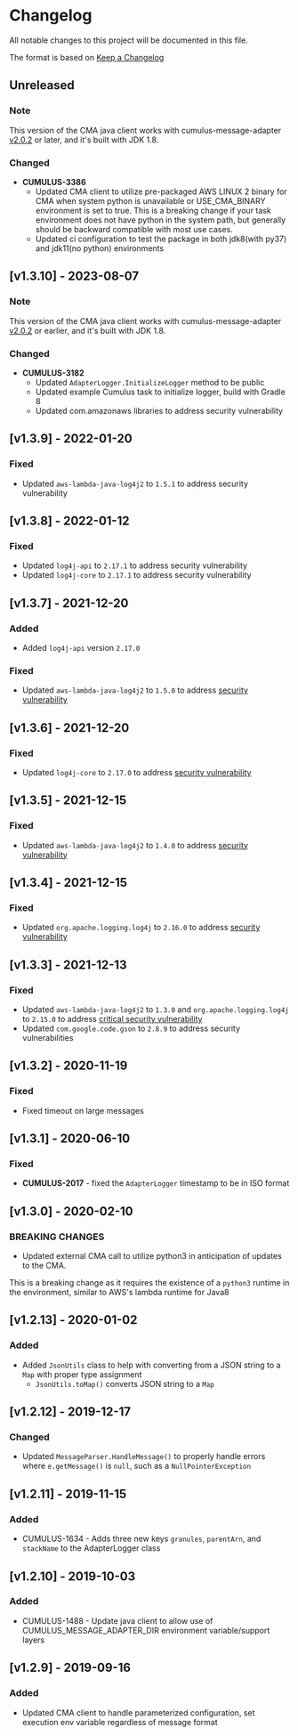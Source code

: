 # Changelog

All notable changes to this project will be documented in this file.

The format is based on [Keep a Changelog](http://keepachangelog.com/en/1.0.0/)

## Unreleased

### Note

This version of the CMA java client works with cumulus-message-adapter
[v2.0.2](https://github.com/nasa/cumulus-message-adapter/releases/tag/v2.0.2) or later,
and it's built with JDK 1.8.

### Changed

- **CUMULUS-3386**
  - Updated CMA client to utilize pre-packaged AWS LINUX 2 binary for CMA when system python is unavailable or
  USE_CMA_BINARY environment is set to true. This is a breaking change if your task environment does not have
  python in the system path, but generally should be backward compatible with most use cases.
  - Updated ci configuration to test the package in both jdk8(with py37) and jdk11(no python) environments

## [v1.3.10] - 2023-08-07

### Note

This version of the CMA java client works with cumulus-message-adapter
[v2.0.2](https://github.com/nasa/cumulus-message-adapter/releases/tag/v2.0.2) or earlier,
and it's built with JDK 1.8.

### Changed

- **CUMULUS-3182**
  - Updated `AdapterLogger.InitializeLogger` method to be public
  - Updated example Cumulus task to initialize logger, build with Gradle 8
  - Updated com.amazonaws libraries to address security vulnerability

## [v1.3.9] - 2022-01-20

### Fixed

- Updated `aws-lambda-java-log4j2` to `1.5.1` to address security vulnerability

## [v1.3.8] - 2022-01-12

### Fixed

- Updated `log4j-api` to `2.17.1` to address security vulnerability
- Updated `log4j-core` to `2.17.1` to address security vulnerability

## [v1.3.7] - 2021-12-20

### Added

- Added `log4j-api` version `2.17.0`

### Fixed

- Updated `aws-lambda-java-log4j2` to `1.5.0` to address [security vulnerability](https://nvd.nist.gov/vuln/detail/CVE-2021-45105)

## [v1.3.6] - 2021-12-20

### Fixed

- Updated `log4j-core` to `2.17.0` to address [security vulnerability](https://nvd.nist.gov/vuln/detail/CVE-2021-45105)

## [v1.3.5] - 2021-12-15

### Fixed

- Updated `aws-lambda-java-log4j2` to `1.4.0` to address [security vulnerability](https://github.com/advisories/GHSA-jfh8-c2jp-5v3q)

## [v1.3.4] - 2021-12-15

### Fixed

- Updated `org.apache.logging.log4j` to `2.16.0` to address [security vulnerability](https://github.com/advisories/GHSA-jfh8-c2jp-5v3q)

## [v1.3.3] - 2021-12-13

### Fixed

- Updated `aws-lambda-java-log4j2` to `1.3.0` and `org.apache.logging.log4j` to `2.15.0` to address [critical security vulnerability](https://cve.mitre.org/cgi-bin/cvename.cgi?name=CVE-2021-44228)
- Updated `com.google.code.gson` to `2.8.9` to address security vulnerabilities

## [v1.3.2] - 2020-11-19

### Fixed

- Fixed timeout on large messages

## [v1.3.1] - 2020-06-10

### Fixed

- **CUMULUS-2017** - fixed the `AdapterLogger` timestamp to be in ISO format

## [v1.3.0] - 2020-02-10

### BREAKING CHANGES

- Updated external CMA call to utilize python3 in anticipation of updates to the CMA.

This is a breaking change as it requires the existence of a `python3` runtime in the environment, similar to AWS's lambda runtime for Java8

## [v1.2.13] - 2020-01-02

### Added

- Added `JsonUtils` class to help with converting from a JSON string to a `Map` with proper type assignment
  - `JsonUtils.toMap()` converts JSON string to a `Map`

## [v1.2.12] - 2019-12-17

### Changed

- Updated `MessageParser.HandleMessage()` to properly handle errors where `e.getMessage()` is `null`, such as a `NullPointerException`

## [v1.2.11] - 2019-11-15

### Added

- CUMULUS-1634 - Adds three new keys `granules`, `parentArn`, and `stackName` to the AdapterLogger class

## [v1.2.10] - 2019-10-03

### Added

- CUMULUS-1488 - Update java client to allow use of CUMULUS_MESSAGE_ADAPTER_DIR environment variable/support layers

## [v1.2.9] - 2019-09-16

### Added

- Updated CMA client to handle parameterized configuration, set execution env variable regardless of message format
